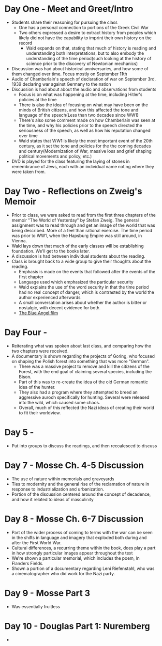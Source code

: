 # Day One - Meet and Greet/Intro
- Students share their reasoning for pursuing the class
	- One has a personal connection to portions of the Greek Civil War
	- Two others expressed a desire to extract history from peoples which likely did not have the capability to imprint their own history on the record
		- Wald expands on that, stating that much of history is reading and understanding both interpretations, but to also embody the understanding of the time period(such looking at the history of science prior to the discovery of Newtonian mechanics)
- Discussion was had about historical anniversaries, and how some of them changed over time. Focus mostly on September 11th
- Audio of Chamberlain's speech of declaration of war on September 3rd, 1939 declaring war against Germany to the nation
- Discussion is had about about the audio and observations from students
	- Focus is on what was happening at the time, including Hitler's policies at the time
	- There is also the idea of focusing on what may have been on the minds of British citizens, and how this affected the tone and language of the speech(Less than two decades since WW1)
	- There's also some comment made on how Chamberlain was seen at the time, and why his policies prior to the speech directed the seriousness of the speech, as well as how his reputation changed over time
	- Wald states that WW1 is likely the most important event of the 20th century, as it set the tone and policies for the the coming decades and century(Modernization of War, massive loss and grief shaping political movements and policy, etc.)
- DVD is played for the class featuring the laying of stones in remembrance of Jews, each with an individual name noting where they were taken from.
# Day Two - Reflections on Zweig's Memoir
- Prior to class, we were asked to read from the first three chapters of the memoir "The World of Yesterday" by Stefan Zweig. The general assignment was to read through and get an image of the world that was being described. More of a feel than rational exercise. The time period was prior to WW1, when the Hapsburg Empire was still around, in Vienna.
- Wald lays down that much of the early classes will be establishing foundation. We'll get to the books later.
- A discussion is had between individual students about the reading.
- Class is brought back to a wide group to give their thoughts about the reading.
	- Emphasis is made on the events that followed after the events of the first chapter
	- Language used which emphasized the particular security
	- Wald explains the use of the word security in that the time period had no real concept of danger, which is contrasted by the world the author experienced afterwards
	- A small conversation arises about whether the author is bitter or nostalgic, with decent evidence for both.
	- [The Blue Angel film](https://www.imdb.com/title/tt0020697/)
# Day Four -
- Reiterating what was spoken about last class, and comparing how the two chapters were received.
- A documentary is shown regarding the projects of Goring, who focused on shaping the Polish forest into something that was more "German".
	- There was a massive project to remove and kill the citizens of the  Forest, with the end goal of claiming several species, including the Bison.
	- Part of this was to re-create the idea of the old German romantic idea of the hunter.
	- They also had a program where they attempted to breed an aggressive auroch specifically for hunting. Several were released into the wild, which caused some chaos.
	- Overall, much of this reflected the Nazi ideas of creating their world to fit their worldview.
# Day 5 - 
- Put into groups to discuss the readings, and then recoalesced to discuss
# Day 7 - Mosse Ch. 4-5 Discussion
- The use of nature within memorials and graveyards
- Ties to modernity and the general rise of the reclamation of nature in response to industrialization and urbanization.
- Portion of the discussion centered around the concept of decadence, and how it related to ideas of masculinity
# Day 8 - Mosse Ch. 6-7 Discussion
- Part of the wider process of coming to terms with the war can be seen in the shifts in language and imagery that exploded both during and after the First World War.
- Cultural differences, a recurring theme within the book, does play a part in how strongly particular images appear throughout the text
- We're shown a particular memorial, which includes the poem, In Flanders Fields.
- Shown a portion of a documentary regarding Leni Riefenstahl, who was a cinematographer who did work for the Nazi party.
# Day 9 - Mosse Part 3
- Was essentially fruitless
# Day 10 - Douglas Part 1: Nuremberg
- 
